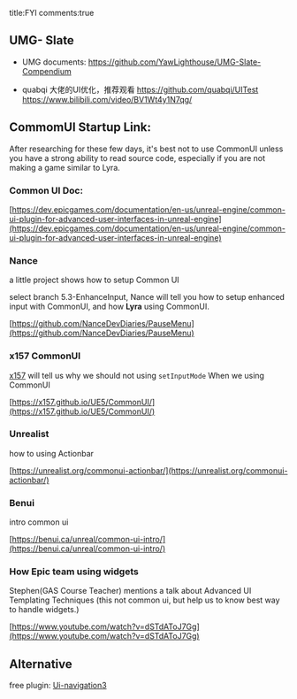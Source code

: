 title:FYI
comments:true



## UMG- Slate

- UMG documents:
https://github.com/YawLighthouse/UMG-Slate-Compendium

- quabqi 大佬的UI优化，推荐观看
https://github.com/quabqi/UITest
https://www.bilibili.com/video/BV1Wt4y1N7qg/




## CommomUI Startup Link:

After researching for these few days, it's best not to use CommonUI unless you have a strong ability to read source code, especially if you are not making a game similar to Lyra.
 

### Common UI Doc:
[https://dev.epicgames.com/documentation/en-us/unreal-engine/common-ui-plugin-for-advanced-user-interfaces-in-unreal-engine](https://dev.epicgames.com/documentation/en-us/unreal-engine/common-ui-plugin-for-advanced-user-interfaces-in-unreal-engine) 


### Nance
a little project shows how to setup Common UI 

select branch 5.3-EnhanceInput, Nance will tell you how to setup enhanced input with CommonUI, and how **Lyra** using CommonUI.

[https://github.com/NanceDevDiaries/PauseMenu](https://github.com/NanceDevDiaries/PauseMenu)  

### x157 CommonUI
[x157](https://x157.github.io/UE5/LyraStarterGame/Tutorials/How-to-Take-Control-of-the-Mouse) will tell us why we should not using `setInputMode` When we using CommonUI

[https://x157.github.io/UE5/CommonUI/](https://x157.github.io/UE5/CommonUI/)

### Unrealist
how to using Actionbar

[https://unrealist.org/commonui-actionbar/](https://unrealist.org/commonui-actionbar/)

### Benui
intro common ui

[https://benui.ca/unreal/common-ui-intro/](https://benui.ca/unreal/common-ui-intro/)



### How Epic team using widgets
Stephen(GAS Course Teacher) mentions a talk about Advanced UI Templating Techniques (this not common ui, but help us to know best way to handle widgets.)


[https://www.youtube.com/watch?v=dSTdAToJ7Gg](https://www.youtube.com/watch?v=dSTdAToJ7Gg)


## Alternative
free plugin: [Ui-navigation3](https://www.unrealengine.com/marketplace/en-US/product/ui-navigation-3)